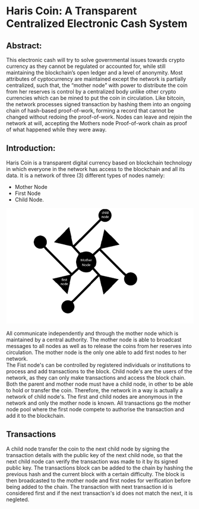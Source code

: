 # Haris Coin: A Transparent Centralized Electronic Cash System
## Abstract:
This electronic cash will try to solve governmental issues towards crypto currency as they cannot be regulated or accounted for, while still maintaining the blockchain’s open ledger and a level of anonymity. Most attributes of cyptocurrency are maintained except the network is partially centralized, such that, the “mother node” with power to distribute the coin from her reserves is control by a centralized body unlike other crypto currencies which can be mined to put the coin in circulation. Like bitcoin, the network processes signed transaction by hashing them into an ongoing chain of hash-based proof-of-work, forming a record that cannot be changed without redoing the proof-of-work. Nodes can leave and rejoin the network at will, accepting the Mothers node Proof-of-work chain as proof of what happened while they were away.
## Introduction:
Haris Coin is a transparent digital currency based on blockchain technology in which everyone in the network has access to the blockchain and all its data. It is a network of three (3) different types of nodes namely: 
* Mother Node
* First Node
* Child Node.

![Haris Network](data/HRC-Network.png)

All communicate independently and through the mother node which is maintained by a central authority. The mother node is able to broadcast messages to all nodes as well as to release the coins from her reserves into circulation. The mother node is the only one able to add first nodes to her network.                                                                                                                         
The Fist node's can be controlled by registered individuals or institutions to process and add transactions to the block. Child node's are the users of the network, as they can only make transactions and access the block chain. Both the parent and mother node must have a child node, in other to be able to hold or transfer the coin. Therefore, the network in a way is actually a network of child node's. The first and child nodes are anonymous in the network and only the mother node is known. All transactions go the mother node pool where the first node compete to authorise the transaction and add it to the blockchain.

## Transactions
A child node transfer the coin to the next child node by signing the transaction details with the public key of the next child node, so that the next child node can verify the transaction was made to it by its signed public key. The transactions block can be added to the chain by hashing the previous hash and the current block with a certain difficulty. The block is then broadcasted to the mother node and first nodes for verification before being added to the chain. The transaction with next transaction id is considered first and if the next transaction's id does not match the next, it is negleted.
